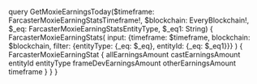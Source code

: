 query GetMoxieEarningsToday($timeframe: FarcasterMoxieEarningStatsTimeframe!, $blockchain: EveryBlockchain!, $_eq: FarcasterMoxieEarningStatsEntityType, $_eq1: String) {
  FarcasterMoxieEarningStats(
    input: {timeframe: $timeframe, blockchain: $blockchain, filter: {entityType: {_eq: $_eq}, entityId: {_eq: $_eq1}}}
  ) {
    FarcasterMoxieEarningStat {
      allEarningsAmount
      castEarningsAmount
      entityId
      entityType
      frameDevEarningsAmount
      otherEarningsAmount
      timeframe
    }
  }
}
